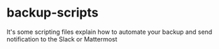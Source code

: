 # backup-scripts
It's some scripting files explain how to automate your backup and send notification to the Slack or Mattermost

